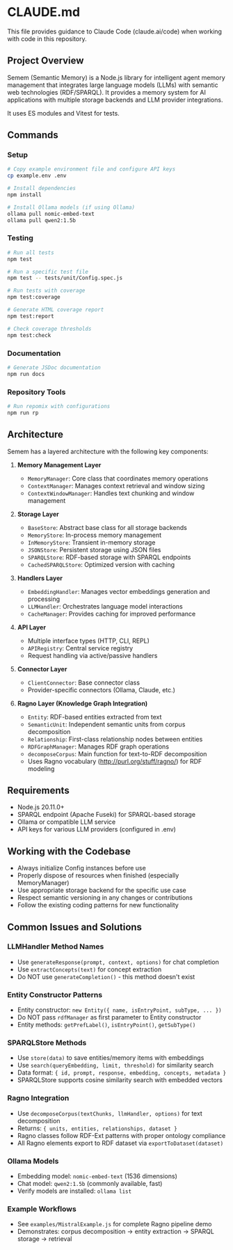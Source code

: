 # CLAUDE.md

This file provides guidance to Claude Code (claude.ai/code) when working with code in this repository.

## Project Overview

Semem (Semantic Memory) is a Node.js library for intelligent agent memory management that integrates large language models (LLMs) with semantic web technologies (RDF/SPARQL). It provides a memory system for AI applications with multiple storage backends and LLM provider integrations.

It uses ES modules and Vitest for tests.

## Commands

### Setup

```bash
# Copy example environment file and configure API keys
cp example.env .env

# Install dependencies
npm install

# Install Ollama models (if using Ollama)
ollama pull nomic-embed-text
ollama pull qwen2:1.5b
```

### Testing

```bash
# Run all tests
npm test

# Run a specific test file
npm test -- tests/unit/Config.spec.js

# Run tests with coverage
npm test:coverage

# Generate HTML coverage report
npm test:report

# Check coverage thresholds
npm test:check
```

### Documentation

```bash
# Generate JSDoc documentation
npm run docs
```

### Repository Tools

```bash
# Run repomix with configurations
npm run rp
```

## Architecture

Semem has a layered architecture with the following key components:

1. **Memory Management Layer**
   - `MemoryManager`: Core class that coordinates memory operations
   - `ContextManager`: Manages context retrieval and window sizing
   - `ContextWindowManager`: Handles text chunking and window management

2. **Storage Layer**
   - `BaseStore`: Abstract base class for all storage backends
   - `MemoryStore`: In-process memory management
   - `InMemoryStore`: Transient in-memory storage
   - `JSONStore`: Persistent storage using JSON files
   - `SPARQLStore`: RDF-based storage with SPARQL endpoints
   - `CachedSPARQLStore`: Optimized version with caching

3. **Handlers Layer**
   - `EmbeddingHandler`: Manages vector embeddings generation and processing
   - `LLMHandler`: Orchestrates language model interactions
   - `CacheManager`: Provides caching for improved performance

4. **API Layer**
   - Multiple interface types (HTTP, CLI, REPL)
   - `APIRegistry`: Central service registry
   - Request handling via active/passive handlers

5. **Connector Layer**
   - `ClientConnector`: Base connector class
   - Provider-specific connectors (Ollama, Claude, etc.)

6. **Ragno Layer (Knowledge Graph Integration)**
   - `Entity`: RDF-based entities extracted from text
   - `SemanticUnit`: Independent semantic units from corpus decomposition  
   - `Relationship`: First-class relationship nodes between entities
   - `RDFGraphManager`: Manages RDF graph operations
   - `decomposeCorpus`: Main function for text-to-RDF decomposition
   - Uses Ragno vocabulary (http://purl.org/stuff/ragno/) for RDF modeling

## Requirements

- Node.js 20.11.0+
- SPARQL endpoint (Apache Fuseki) for SPARQL-based storage
- Ollama or compatible LLM service
- API keys for various LLM providers (configured in .env)

## Working with the Codebase

- Always initialize Config instances before use
- Properly dispose of resources when finished (especially MemoryManager)
- Use appropriate storage backend for the specific use case
- Respect semantic versioning in any changes or contributions
- Follow the existing coding patterns for new functionality

## Common Issues and Solutions

### LLMHandler Method Names
- Use `generateResponse(prompt, context, options)` for chat completion
- Use `extractConcepts(text)` for concept extraction
- Do NOT use `generateCompletion()` - this method doesn't exist

### Entity Constructor Patterns
- Entity constructor: `new Entity({ name, isEntryPoint, subType, ... })`
- Do NOT pass `rdfManager` as first parameter to Entity constructor
- Entity methods: `getPrefLabel()`, `isEntryPoint()`, `getSubType()`

### SPARQLStore Methods
- Use `store(data)` to save entities/memory items with embeddings
- Use `search(queryEmbedding, limit, threshold)` for similarity search
- Data format: `{ id, prompt, response, embedding, concepts, metadata }`
- SPARQLStore supports cosine similarity search with embedded vectors

### Ragno Integration
- Use `decomposeCorpus(textChunks, llmHandler, options)` for text decomposition
- Returns: `{ units, entities, relationships, dataset }`
- Ragno classes follow RDF-Ext patterns with proper ontology compliance
- All Ragno elements export to RDF dataset via `exportToDataset(dataset)`

### Ollama Models
- Embedding model: `nomic-embed-text` (1536 dimensions)
- Chat model: `qwen2:1.5b` (commonly available, fast)
- Verify models are installed: `ollama list`

### Example Workflows
- See `examples/MistralExample.js` for complete Ragno pipeline demo
- Demonstrates: corpus decomposition → entity extraction → SPARQL storage → retrieval